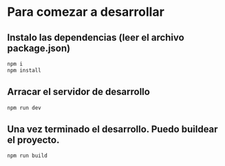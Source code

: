 # Para comezar a desarrollar

## Instalo las dependencias (leer el archivo package.json)

```sh
npm i
npm install
```

## Arracar el servidor de desarrollo

```sh
npm run dev
```


## Una vez terminado el desarrollo. Puedo buildear el proyecto.

```sh
npm run build
```